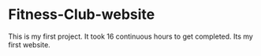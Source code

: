 # Fitness-Club-website
This is my first project. It took 16 continuous hours to get completed. Its my first website.

